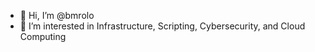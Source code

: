 - 👋 Hi, I’m @bmrolo
- 🧠 I’m interested in Infrastructure, Scripting, Cybersecurity, and Cloud Computing

